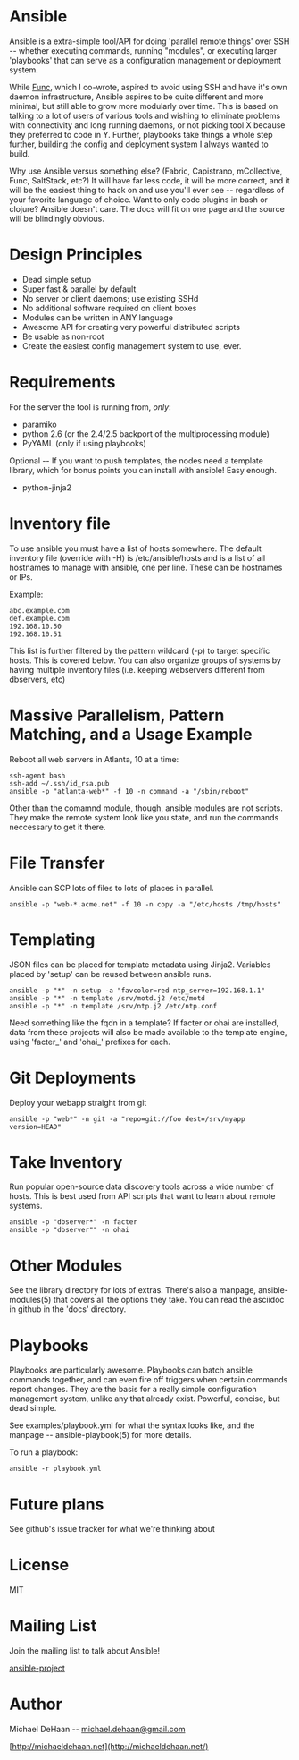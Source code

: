 Ansible
=======

Ansible is a extra-simple tool/API for doing 'parallel remote things' over SSH -- whether
executing commands, running "modules", or executing larger 'playbooks' that 
can serve as a configuration management or deployment system.

While [Func](http://fedorahosted.org/func), which I co-wrote, 
aspired to avoid using SSH and have it's own daemon infrastructure, 
Ansible aspires to be quite different and more minimal, but still able 
to grow more modularly over time.  This is based on talking to a lot of 
users of various tools and wishing to eliminate problems with connectivity 
and long running daemons, or not picking tool X because they preferred to 
code in Y. Further, playbooks take things a whole step further, building the config
and deployment system I always wanted to build.

Why use Ansible versus something else?  (Fabric, Capistrano, mCollective, 
Func, SaltStack, etc?) It will have far less code, it will be more correct, 
and it will be the easiest thing to hack on and use you'll ever see -- 
regardless of your favorite language of choice.  Want to only code plugins 
in bash or clojure?  Ansible doesn't care.  The docs will fit on one page 
and the source will be blindingly obvious.

Design Principles
=================

   * Dead simple setup
   * Super fast & parallel by default
   * No server or client daemons; use existing SSHd
   * No additional software required on client boxes
   * Modules can be written in ANY language
   * Awesome API for creating very powerful distributed scripts
   * Be usable as non-root
   * Create the easiest config management system to use, ever.

Requirements
============

For the server the tool is running from, *only*:

   * paramiko
   * python 2.6 (or the 2.4/2.5 backport of the multiprocessing module)
   * PyYAML (only if using playbooks)

Optional -- If you want to push templates, the nodes need a template library,
which for bonus points you can install with ansible!  Easy enough.

   * python-jinja2 

Inventory file
==============

To use ansible you must have a list of hosts somewhere.  The default inventory file (override with -H) is /etc/ansible/hosts and is a list of all hostnames to manage with ansible, one per line.  These can be hostnames or IPs.

Example:

    abc.example.com
    def.example.com
    192.168.10.50
    192.168.10.51

This list is further filtered by the pattern wildcard (-p) to target
specific hosts.  This is covered below.  You can also organize groups of systems by having multiple inventory files (i.e. keeping webservers different from dbservers, etc)

Massive Parallelism, Pattern Matching, and a Usage Example
==========================================================

Reboot all web servers in Atlanta, 10 at a time:
 
    ssh-agent bash
    ssh-add ~/.ssh/id_rsa.pub
    ansible -p "atlanta-web*" -f 10 -n command -a "/sbin/reboot"

Other than the comamnd module, though, ansible modules are not scripts.  They make
the remote system look like you state, and run the commands neccessary to get it 
there.

File Transfer
=============

Ansible can SCP lots of files to lots of places in parallel.

    ansible -p "web-*.acme.net" -f 10 -n copy -a "/etc/hosts /tmp/hosts"

Templating
==========

JSON files can be placed for template metadata using Jinja2.  Variables
placed by 'setup' can be reused between ansible runs.

    ansible -p "*" -n setup -a "favcolor=red ntp_server=192.168.1.1"
    ansible -p "*" -n template /srv/motd.j2 /etc/motd 
    ansible -p "*" -n template /srv/ntp.j2 /etc/ntp.conf

Need something like the fqdn in a template?  If facter or ohai are installed, data from these projects
will also be made available to the template engine, using 'facter_' and 'ohai_'
prefixes for each.

Git Deployments
===============

Deploy your webapp straight from git

    ansible -p "web*" -n git -a "repo=git://foo dest=/srv/myapp version=HEAD"

Take Inventory
==============

Run popular open-source data discovery tools across a wide number of hosts.
This is best used from API scripts that want to learn about remote systems.

    ansible -p "dbserver*" -n facter
    ansible -p "dbserver"" -n ohai

Other Modules
=============

See the library directory for lots of extras.  There's also a manpage,
ansible-modules(5) that covers all the options they take.  You can
read the asciidoc in github in the 'docs' directory.

Playbooks
=========

Playbooks are particularly awesome.  Playbooks can batch ansible commands
together, and can even fire off triggers when certain commands report changes.
They are the basis for a really simple configuration management system, unlike
any that already exist.  Powerful, concise, but dead simple.

See examples/playbook.yml for what the syntax looks like, and the manpage -- ansible-playbook(5) for more details.

To run a playbook:

    ansible -r playbook.yml


Future plans
============

See github's issue tracker for what we're thinking about

License
=======

MIT

Mailing List
============

Join the mailing list to talk about Ansible!

[ansible-project](http://groups.google.com/group/ansible-project)

Author
======

Michael DeHaan -- michael.dehaan@gmail.com

[http://michaeldehaan.net](http://michaeldehaan.net/)


